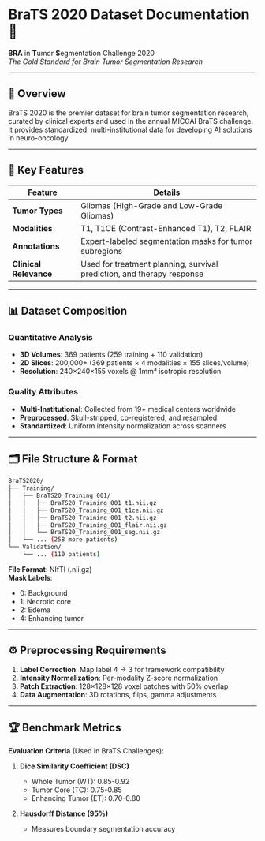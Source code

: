 # BraTS 2020 Dataset Documentation 🧠
**BRA** in **T**umor **S**egmentation Challenge 2020  
*The Gold Standard for Brain Tumor Segmentation Research*

---

## 📌 Overview
BraTS 2020 is the premier dataset for brain tumor segmentation research, curated by clinical experts and used in the annual MICCAI BraTS challenge. It provides standardized, multi-institutional data for developing AI solutions in neuro-oncology.

---

## 🔑 Key Features
| Feature                  | Details                                                                 |
|--------------------------|-------------------------------------------------------------------------|
| **Tumor Types**          | Gliomas (High-Grade and Low-Grade Gliomas)                             |
| **Modalities**           | T1, T1CE (Contrast-Enhanced T1), T2, FLAIR                             |
| **Annotations**          | Expert-labeled segmentation masks for tumor subregions                 |
| **Clinical Relevance**   | Used for treatment planning, survival prediction, and therapy response |

---

## 📊 Dataset Composition
### **Quantitative Analysis**
- **3D Volumes**: 369 patients (259 training + 110 validation)
- **2D Slices**: 200,000+ (369 patients × 4 modalities × 155 slices/volume)
- **Resolution**: 240×240×155 voxels @ 1mm³ isotropic resolution

### **Quality Attributes**
- **Multi-Institutional**: Collected from 19+ medical centers worldwide
- **Preprocessed**: Skull-stripped, co-registered, and resampled
- **Standardized**: Uniform intensity normalization across scanners

---

## 🗂 File Structure & Format
```bash
BraTS2020/
├── Training/
│   ├── BraTS20_Training_001/
│   │   ├── BraTS20_Training_001_t1.nii.gz
│   │   ├── BraTS20_Training_001_t1ce.nii.gz
│   │   ├── BraTS20_Training_001_t2.nii.gz
│   │   ├── BraTS20_Training_001_flair.nii.gz
│   │   └── BraTS20_Training_001_seg.nii.gz
│   └── ... (258 more patients)
└── Validation/
    └── ... (110 patients)
```

**File Format**: NIfTI (.nii.gz)  
**Mask Labels**: 
- 0: Background 
- 1: Necrotic core
- 2: Edema
- 4: Enhancing tumor

---

## ⚙️ Preprocessing Requirements
1. **Label Correction**: Map label 4 → 3 for framework compatibility
2. **Intensity Normalization**: Per-modality Z-score normalization
3. **Patch Extraction**: 128×128×128 voxel patches with 50% overlap
4. **Data Augmentation**: 3D rotations, flips, gamma adjustments

---

## 🏆 Benchmark Metrics
**Evaluation Criteria** (Used in BraTS Challenges):
1. **Dice Similarity Coefficient (DSC)**  
   - Whole Tumor (WT): 0.85-0.92  
   - Tumor Core (TC): 0.75-0.85  
   - Enhancing Tumor (ET): 0.70-0.80  

2. **Hausdorff Distance (95%)**  
   - Measures boundary segmentation accuracy